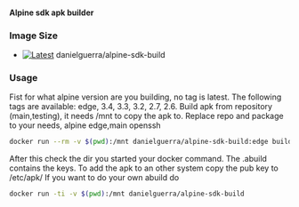 #### Alpine sdk apk builder

### Image Size

* [![Latest](https://badge.imagelayers.io/danielguerra/alpine-sdk-build.svg)](https://imagelayers.io/?images=danielguerra/alpine-sdk-build:latest 'latest') danielguerra/alpine-sdk-build

### Usage
Fist for what alpine version are you building, no tag is latest.
The following tags are available: edge, 3.4, 3.3, 3.2, 2.7, 2.6.
Build apk from repository (main,testing), it needs /mnt to copy the apk to.
Replace repo and package to your needs, alpine edge,main openssh
```bash
docker run --rm -v $(pwd):/mnt danielguerra/alpine-sdk-build:edge build main openssh
```
After this check the dir you started your docker command.
The .abuild contains the keys. To add the apk to an other
system copy the pub key to /etc/apk/
If you want to do your own abuild do
```bash
docker run -ti -v $(pwd):/mnt danielguerra/alpine-sdk-build
```
